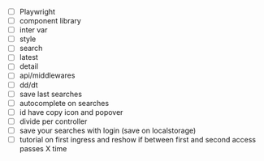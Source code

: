 - [ ] Playwright
- [ ] component library
- [ ] inter var
- [ ] style
- [ ] search
- [ ] latest
- [ ] detail
- [ ] api/middlewares
- [ ] dd/dt
- [ ] save last searches
- [ ] autocomplete on searches
- [ ] id have copy icon and popover
- [ ] divide per controller
- [ ] save your searches with login (save on localstorage)
- [ ] tutorial on first ingress and reshow if between first and second access passes X time
